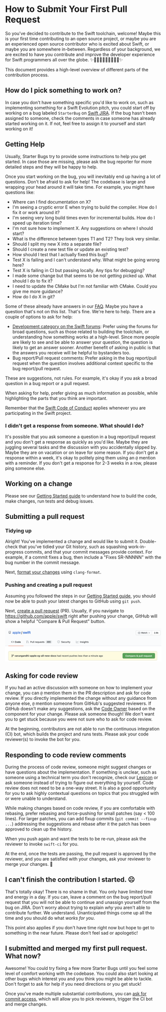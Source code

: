 # How to Submit Your First Pull Request

So you've decided to contribute to the Swift toolchain, welcome!
Maybe this is your first time contributing to an open source project, or maybe
you are an experienced open source contributor who is excited about Swift, or
maybe you are somewhere in-between. Regardless of your background, we are
excited to have you contribute and improve the developer experience for Swift
programmers all over the globe.
:sparkles::child::student::woman_technologist::technologist::man_technologist::sparkles:

This document provides a high-level overview of different parts of the
contribution process.

## How do I pick something to work on?

In case you don't have something specific you'd like to work on, such as
implementing something for a Swift Evolution pitch, you could start off by
working on a bug labeled `StarterBug` on [Swift JIRA][StarterBug]. If the
bug hasn't been assigned to someone, check the comments in case someone has
already started working on it. If not, feel free to assign it to yourself and
start working on it!

[StarterBug]: https://bugs.swift.org/issues/?jql=labels%20%3D%20StarterBug%20AND%20(status%20%3D%20Open%20OR%20status%20%3D%20Reopened)%20AND%20project%20%3D%20Swift

## Getting Help

Usually, Starter Bugs try to provide some instructions to help you get started.
In case those are missing, please ask the bug reporter for more detailed steps
and they will be happy to help.

Once you start working on the bug, you will inevitably end up having a lot of
questions. Don't be afraid to ask for help! The codebase is large and wrapping
your head around it will take time. For example, you might have questions like:

- Where can I find documentation on X?
- I'm seeing a cryptic error E when trying to build the compiler. How do I fix
  it or work around it?
- I'm seeing very long build times even for incremental builds. How do I speed
  up iteration time?
- I'm not sure how to implement X. Any suggestions on where I should start?
- What is the difference between types T1 and T2? They look very similar.
- Should I split my new X into a separate file?
- Should I create a new test file or update an existing test?
- How should I test that I actually fixed this bug?
- Test X is failing and I can't understand why. What might be going wrong here?
- Test X is failing in CI but passing locally. Any tips for debugging?
- I made some change but that seems to be not getting picked up. What should
  I do to fix it?
- I need to update the CMake but I'm not familiar with CMake. Could you give me
  more guidance?
- How do I do X in git?

Some of these already have answers in our [FAQ](/docs/HowToGuides/FAQ.md).
Maybe you have a question that's not on this list. That's fine.
We're here to help. There are a couple of options to ask for help:

- [Development category on the Swift forums](https://forums.swift.org/c/development):
  Prefer using the forums for broad questions, such as those related to
  building the toolchain, or understanding how something works at a high-level.
  Since more people are likely to see and be able to answer your question, the
  question is likely to get an answer sooner. Another benefit of asking in
  public is that the answers you receive will be helpful to bystanders too.
- Bug report/Pull request comments: Prefer asking in the bug report/pull request
  when the question involves additional context specific to the
  bug report/pull request.

These are suggestions, not rules. For example, it's okay if you ask a broad
question in a bug report or a pull request.

When asking for help, prefer giving as much information as possible, while
highlighting the parts that you think are important.

Remember that the [Swift Code of Conduct][] applies whenever you are
participating in the Swift project.

[Swift Code of Conduct]: https://swift.org/community/#code-of-conduct

### I didn't get a response from someone. What should I do?

It's possible that you ask someone a question in a bug report/pull request and
you don't get a response as quickly as you'd like. Maybe they are juggling
several tasks and the discussion with you accidentally slipped by. Maybe they
are on vacation or on leave for some reason. If you don't get a response
within a week, it's okay to politely ping them using an `@` mention with a
reminder. If you don't get a response for 2-3 weeks in a row, please ping
someone else.

## Working on a change

Please see our [Getting Started guide][] to understand how to build the code,
make changes, run tests and debug issues.

[Getting Started guide]: /docs/HowToGuides/GettingStarted.md

## Submitting a pull request

### Tidying up

Alright! You've implemented a change and would like to submit it.
Double-check that you've tidied your Git history, such as squashing
work-in-progress commits, and that your commit messages provide context.
For example, if a commit fixes a bug, then include a "Fixes SR-NNNNN" with the
bug number in the commit message.

Next, [format your changes](/docs/HowToGuides/FAQ.md#how-do-i-format-my-changes)
using `clang-format`.

### Pushing and creating a pull request

Assuming you followed the steps in our [Getting Started guide][], you should now
be able to push your latest changes to GitHub using `git push`.

Next, [create a pull request][] (PR). Usually, if you navigate to
https://github.com/apple/swift right after pushing your change, GitHub will
show a helpful "Compare & Pull Request" button.

![Compare & Pull Request button in GitHub UI](/docs/GitHubCreatePRScreenshot.png)

[create a pull request]: https://docs.github.com/en/github/collaborating-with-issues-and-pull-requests/creating-a-pull-request#creating-the-pull-request

## Asking for code review

If you had an active discussion with someone on how to implement your change,
you can `@` mention them in the PR description and ask for code review.
If you directly implemented the change without any guidance from anyone else,
`@` mention someone from GitHub's suggested reviewers. If GitHub doesn't
make any suggestions, ask the [Code Owner](/CODE_OWNERS.txt) based on the
component for your change. Please ask someone though! We don't want you to get
stuck because you were not sure who to ask for code review.

At the beginning, contributors are not able to run the continuous integration
(CI) bot, which builds the project and runs tests. Please ask your code
reviewer(s) to invoke the bot for you.

## Responding to code review comments

During the process of code review, someone might suggest changes or have
questions about the implementation. If something is unclear, such as someone
using a technical term you don't recognize, check our
[Lexicon](/docs/Lexicon.md) or ask someone instead of trying to figure out
everything by yourself. Code review does not need to be a one-way
street. It is also a good opportunity for you to ask highly contextual
questions on topics that you struggled with or were unable to understand.

While making changes based on code review, if you are comfortable with
rebasing, prefer rebasing and force-pushing for small patches (say < 100 lines).
For larger patches, you can add fixup commits (`git commit --fixup ...`)
addressing the suggestions and rebase after it the patch has been approved
to clean up the history.

When you push again and want the tests to be re-run, please ask the reviewer
to invoke `swift-ci` for you.

At the end, once the tests are passing, the pull request is approved by
the reviewer, and you are satisfied with your changes, ask your reviewer
to merge your changes. :tada:

## I can't finish the contribution I started. :frowning_face:

That's totally okay! There is no shame in that. You only have limited time and
energy in a day. If you can, leave a comment on the bug report/pull request
that you will not be able to continue and unassign yourself from the bug on
JIRA. Don't worry about trying to explain _why_ you aren't able to contribute
further. We understand. Unanticipated things come up all the time and you
should do what _works for you_.

This point also applies if you don't have time right now but hope to get to
something in the near future. Please don't feel sad or apologetic!

## I submitted and merged my first pull request. What now?

Awesome! You could try fixing a few more Starter Bugs until you feel some
level of comfort working with the codebase. You could also start looking at
other bugs which interest you and you think you might be able to tackle.
Don't forget to ask for help if you need directions or you get stuck!

Once you've made multiple substantial contributions, you can
[ask for commit access](https://swift.org/contributing/#commit-access),
which will allow you to pick reviewers, trigger the CI bot and merge changes.
